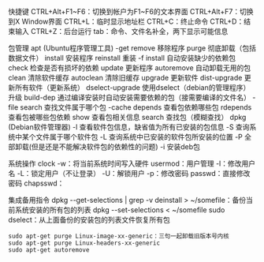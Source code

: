 快捷键
    CTRL+Alt+F1~F6：切换到帐户为F1~F6的文本界面
    CTRL+Alt+F7：切换到X Window界面
    CTRL+L：临时显示地址栏
    CTRL+C：终止命令
    CTRL+D：结束输入
    CTRL+Z：后台运行
    tab：命令、文件名补全，两下显示可能信息


包管理
    apt (Ubuntu程序管理工具)
        -get
            remove  移除程序
            purge  彻底卸载（包括数据文件）
            install    安装程序
            reinstall 重装
            -f install 自动安装缺少的依赖包
            check 检查是否有损坏的依赖
            update   更新程序
            autoremove 自动卸载无用的包
            clean 清除软件缓存
            autoclean 清除旧缓存
            upgrade 更新软件
            dist-upgrade 更新所有软件（更新系统）
            dselect-upgrade   使用dselect（debian的管理程序）升级
            build-dep 通过编译安装时自动安装需要依赖的包（接需要编译的文件名）
        -file
            search 查找文件属于哪个包
        -cache
            depends  查看包依赖哪些包
            rdepends  查看包被哪些包依赖
            show  查看包相关信息
            search  查找包（模糊查找）
    dpkg (Debian软件管理器)
        -l 查看软件包信息，缺省值为所有已安装的包信息
        -S 查询系统中某个文件属于哪个软件包
        -L 查询系统中已安装的软件包所安装的位置
        -P 全部卸载(但是还是不能解决软件包的依赖性的问题)
        -i 安装deb包


系统操作
    clock -w：将当前系统时间写入硬件
    usermod：用户管理
        -l：修改用户名
        -L：锁定用户（不让登录）
        -U：解锁用户
        -p：修改密码
    passwd：直接修改密码
    chapsswd：





集成备用指令
    dpkg --get-selections | grep -v deinstall > ~/somefile：备份当前系统安装的所有包的列表
    dpkg --set-selections < ~/somefile sudo dselect：从上面备份的安装包的列表文件恢复所有包
    
    sudo apt-get purge Linux-image-xx-generic：三句一起卸载旧版本号内核
    sudo apt-get purge Linux-headers-xx-generic
    sudo apt-get autoremove
